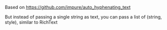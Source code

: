 Based on https://github.com/impure/auto_hyphenating_text

But instead of passing a single string as text, you can pass a list of (string, style), similar to RichText
